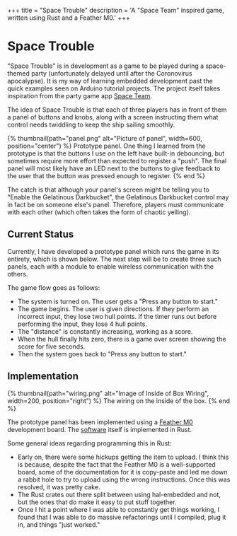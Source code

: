 +++
title = "Space Trouble"
description = 'A "Space Team" inspired game, written using Rust and a Feather M0.'
+++

# Space Trouble

"Space Trouble" is in development as a game to be played during a space-themed party (unfortunately
delayed until after the Coronovirus apocalypse). It is my way of learning embedded development past
the quick examples seen on Arduino tutorial projects. The project itself takes inspiration from the
party game app [Space Team](https://spaceteam.ca/).

The idea of Space Trouble is that each of three players has in front of them a panel of buttons and
knobs, along with a screen instructing them what control needs twiddling to keep the ship sailing
smoothly. 

{% thumbnail(path="panel.png" alt="Picture of panel", width=600, position="center") %}
  Prototype panel. One thing I learned from the prototype is that the buttons I
  use on the left have built-in debouncing, but sometimes require more effort
  than expected to register a "push". The final panel will most likely have an
  LED next to the buttons to give feedback to the user that the button was
  pressed enough to register.
{% end %}

The catch is that although your panel's screen might be telling you to "Enable the Gelatinous
Darkbucket", the Gelatinous Darkbucket control may in fact be on someone else's panel. Therefore,
players must communicate with each other (which often takes the form of chaotic yelling).

## Current Status

Currently, I have developed a prototype panel which runs the game in its entirety, which is shown
below. The next step will be to create three such panels, each with a module to enable wireless
communication with the others.

The game flow goes as follows:

* The system is turned on. The user gets a "Press any button to start."
* The game begins. The user is given directions. If they perform an incorrect input, they lose two
  hull points. If the timer runs out before performing the input, they lose 4 hull points.
* The "distance" is constantly increasing, working as a score.
* When the hull finally hits zero, there is a game over screen showing the score for five seconds.
* Then the system goes back to "Press any button to start."

## Implementation

{% thumbnail(path="wiring.png" alt="Image of Inside of Box Wiring", width=200, position="right") %}
The wiring on the inside of the box.
{% end %}

The prototype panel has been implemented using a [Feather M0](https://www.adafruit.com/product/2772)
development board. The [software](https://github.com/markhildreth/space_trouble) itself is
implemented in Rust.

Some general ideas regarding programming this in Rust:

* Early on, there were some hickups getting the item to upload. I think this is because, despite the
  fact that the Feather M0 is a well-supported board, some of the documentation for it is copy-paste
  and led me down a rabbit hole to try to upload using the wrong instructions. Once this was
  resolved, it was pretty cake.
* The Rust crates out there split between using hal-embedded and not, but the ones that do make it
  easy to put stuff together.
* Once I hit a point where I was able to constantly get things working, I found that I was able to
  do massive refactorings until I compiled, plug it in, and things "just worked."
